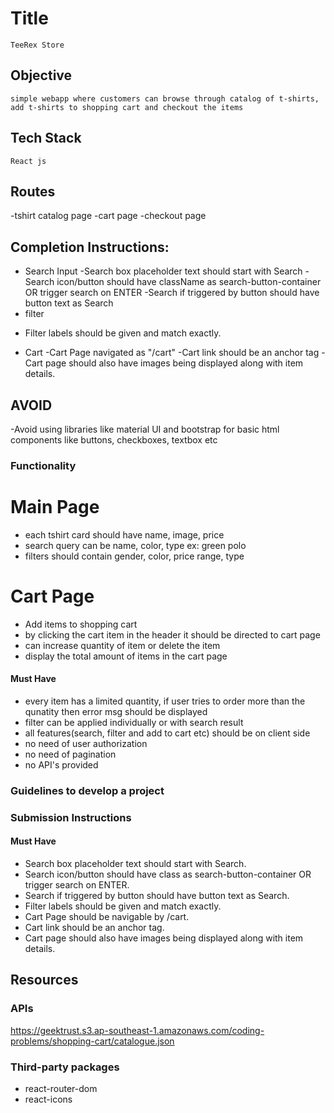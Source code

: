 # Title

    TeeRex Store

## Objective

    simple webapp where customers can browse through catalog of t-shirts, add t-shirts to shopping cart and checkout the items

## Tech Stack

    React js
## Routes
 -tshirt catalog page
 -cart page
 -checkout page
## Completion Instructions:
* Search Input 
-Search box placeholder text should start with Search
-Search icon/button should have className as search-button-container OR trigger search on ENTER
-Search if triggered by button should have button text as Search
* filter 
- Filter labels should be given and match exactly. 
* Cart
-Cart Page navigated as "/cart"
-Cart link should be an anchor tag
-Cart page should also have images being displayed along with item details.
## AVOID ##
-Avoid using libraries like material UI and bootstrap for basic html components like buttons, checkboxes, textbox etc

### Functionality
# Main Page #
- each tshirt card should have name, image, price
- search query can be name, color, type ex: green polo
- filters should contain gender, color, price range, type
# Cart Page #
- Add items to shopping cart
- by clicking the cart item in the header it should be directed to cart page
- can increase quantity of item or delete the item
- display the total amount of items in the cart page

#### Must Have
- every item has a limited quantity, if user tries to order more than the qunatity then error msg should be displayed
- filter can be applied individually or with search result
- all features(search, filter and add to cart etc) should be on client side
- no need of user authorization
- no need of pagination
- no API's provided

### Guidelines to develop a project

### Submission Instructions

#### Must Have

-  Search box placeholder text should start with Search. 
-  Search icon/button should have class as search-button-container OR trigger search on ENTER. 
-  Search if triggered by button should have button text as Search. 
-  Filter labels should be given and match exactly. 
-  Cart Page should be navigable by /cart. 
-  Cart link should be an anchor tag. 
-  Cart page should also have images being displayed along with item details. 

## Resources

### APIs

   https://geektrust.s3.ap-southeast-1.amazonaws.com/coding-problems/shopping-cart/catalogue.json 

### Third-party packages

  - react-router-dom
  - react-icons

   
